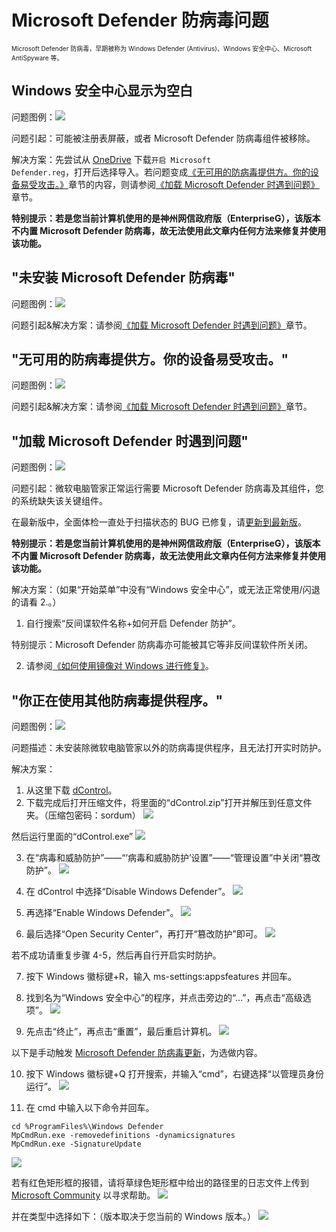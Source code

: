 # Microsoft Defender 防病毒问题
<font size=1>Microsoft Defender 防病毒，早期被称为 Windows Defender (Antivirus)、Windows 安全中心、Microsoft AntiSpyware 等。</font>

## Windows 安全中心显示为空白
问题图例：![](assets\MDA\Blank-MD.png)

问题引起：可能被注册表屏蔽，或者 Microsoft Defender 防病毒组件被移除。

解决方案：先尝试从 [OneDrive](https://ys8rx-my.sharepoint.com/:u:/g/personal/gucats-ys8rx-onmicrosoft-com/ET-OJ80GdGBDtVYF7Qu7NT8Bq3pbkbnXgmZda1zIVOWfPQ?e=kzwnuw) 下载<code>开启 Microsoft Defender.reg</code>，打开后选择导入。若问题变成[《无可用的防病毒提供方。你的设备易受攻击。》](#无可用的防病毒提供方。你的设备易受攻击。)章节的内容，则请参阅[《加载 Microsoft Defender 时遇到问题》](#加载-microsoft-defender-时遇到问题)章节。

**特别提示：若是您当前计算机使用的是神州网信政府版（EnterpriseG），该版本不内置 Microsoft Defender 防病毒，故无法使用此文章内任何方法来修复并使用该功能。**

## "未安装 Microsoft Defender 防病毒"
问题图例：![](assets\MDA\MD-unable-to-load\MD-not-installed.png)

问题引起&解决方案：请参阅[《加载 Microsoft Defender 时遇到问题》](#加载-microsoft-defender-时遇到问题)章节。

## "无可用的防病毒提供方。你的设备易受攻击。"
问题图例：![](assets\MDA\MD-unable-to-load\no-anti-virus-available.png)

问题引起&解决方案：请参阅[《加载 Microsoft Defender 时遇到问题》](#加载-microsoft-defender-时遇到问题)章节。

## "加载 Microsoft Defender 时遇到问题"
问题图例：![](assets\MDA\MD-unable-to-load\failed-to-load-MD.png)

问题引起：微软电脑管家正常运行需要 Microsoft Defender 防病毒及其组件，您的系统缺失该关键组件。

在最新版中，全面体检一直处于扫描状态的 BUG 已修复，请[更新到最新版](https://aka.ms/PCManagerOFL30101)。

**特别提示：若是您当前计算机使用的是神州网信政府版（EnterpriseG），该版本不内置 Microsoft Defender 防病毒，故无法使用此文章内任何方法来修复并使用该功能。**

解决方案：（如果“开始菜单”中没有“Windows 安全中心”，或无法正常使用/闪退的请看 2.。）

1. 自行搜索“反间谍软件名称+如何开启 Defender 防护”。

特别提示：Microsoft Defender 防病毒亦可能被其它等非反间谍软件所关闭。

2. 请参阅[《如何使用镜像对 Windows 进行修复》](repair-system-image.md#镜像修复)。

## "你正在使用其他防病毒提供程序。"
问题图例：![](assets\MDA\other-anti-virus-being-used\other-anti-virus-being-used.png)

问题描述：未安装除微软电脑管家以外的防病毒提供程序，且无法打开实时防护。

解决方案：

1. 从这里下载 [dControl](https://www.sordum.org/files/downloads.php?st-defender-control)。
2. 下载完成后打开压缩文件，将里面的“dControl.zip”打开并解压到任意文件夹。（压缩包密码：sordum）
![](assets\MDA\other-anti-virus-being-used\Unzip-dControl.png)

然后运行里面的“dControl.exe”
![](assets\MDA\other-anti-virus-being-used\dControl-program.png)

3. 在“病毒和威胁防护”——“‘病毒和威胁防护’设置”——“管理设置”中关闭“篡改防护”。
![](assets\MDA\other-anti-virus-being-used\close-protection.png)

4. 在 dControl 中选择“Disable Windows Defender”。
![](assets\MDA\other-anti-virus-being-used\disable-Windows-Defender.png)

5. 再选择“Enable Windows Defender”。
![](assets\MDA\other-anti-virus-being-used\enable-Windows-Defender.png)

6. 最后选择“Open Security Center”，再打开“篡改防护”即可。
![](assets\MDA\other-anti-virus-being-used\enable-protection.png)

若不成功请重复步骤 4-5，然后再自行开启实时防护。

7. 按下 Windows 徽标键+R，输入 ms-settings:appsfeatures 并回车。

8. 找到名为“Windows 安全中心”的程序，并点击旁边的“...”，再点击“高级选项”。
![](assets\MDA\other-anti-virus-being-used\WSSettings.png)

9. 先点击“终止”，再点击“重置”，最后重启计算机。
![](assets\MDA\other-anti-virus-being-used\stopping&reset.png)

以下是手动触发 [Microsoft Defender 防病毒更新](https://go.microsoft.com/fwlink/?LinkID=121721&arch=x64)，为选做内容。

10. 按下 Windows 徽标键+Q 打开搜索，并输入“cmd”，右键选择“以管理员身份运行”。
![](assets\MDA\other-anti-virus-being-used\run-cmd.png)

11. 在 cmd 中输入以下命令并回车。

```CMD
cd %ProgramFiles%\Windows Defender
MpCmdRun.exe -removedefinitions -dynamicsignatures
MpCmdRun.exe -SignatureUpdate
```

![](assets\MDA\other-anti-virus-being-used\update-MD-version.png)

若有红色矩形框的报错，请将草绿色矩形框中给出的路径里的日志文件上传到 [Microsoft Community](https://answers.microsoft.com/zh-hans/newthread) 以寻求帮助。
![](assets\MDA\other-anti-virus-being-used\updating-errors.png)

并在类型中选择如下：（版本取决于您当前的 Windows 版本。）
![](assets\MDA\other-anti-virus-being-used\select-type.png)
